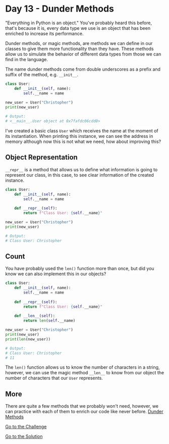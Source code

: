 # Day 13 - Dunder Methods

"Everything in Python is an object." You've probably heard this before, that's because it is, every data type we use is an object that has been enriched to increase its performance.

Dunder methods, or magic methods, are methods we can define in our classes to give them more functionality than they have. These methods allow us to simulate the behavior of different data types from those we can find in the language.

The name dunder methods come from double underscores as a prefix and suffix of the method, e.g. `__init__`.

```python
class User:
    def __init__(self, name):
        self.__name = name
    
new_user = User("Christopher")
print(new_user)

# Output:
# <__main__.User object at 0x7fafdc06cdd0>
```

I've created a basic class `User` which receives the name at the moment of its instantiation. When printing this instance, we can see the address in memory although now this is not what we need, how about improving this?

## Object Representation

`__repr__` is a method that allows us to define what information is going to represent our class, in this case, to see clear information of the created instance.

```python
class User:
    def __init__(self, name):
        self.__name = name
    
    def __repr__(self):
        return f"Class User: {self.__name}"

new_user = User("Christopher")
print(new_user)

# Output:
# Class User: Christopher
```

## Count

You have probably used the `len()` function more than once, but did you know we can also implement this in our objects?

```python
class User:
    def __init__(self, name):
        self.__name = name
    
    def __repr__(self):
        return f"Class User: {self.__name}"
    
    def __len__(self):
        return len(self.__name)

new_user = User("Christopher")
print(new_user)
print(len(new_user))

# Output:
# Class User: Christopher
# 11
```

The `len()` function allows us to know the number of characters in a string, however, we can use the magic method `__len__` to know from our object the number of characters that our `User` represents.

## More

There are quite a few methods that we probably won't need, however, we can practice with each of them to enrich our code like never before. [Dunder Methods](https://docs.python.org/3/reference/datamodel.html)

[Go to the Challenge](https://github.com/estebansolo/Python30/blob/master/exercises/13_dunder_methods.py)

[Go to the Solution](https://github.com/estebansolo/Python30/blob/master/solutions/13_dunder_methods.py)